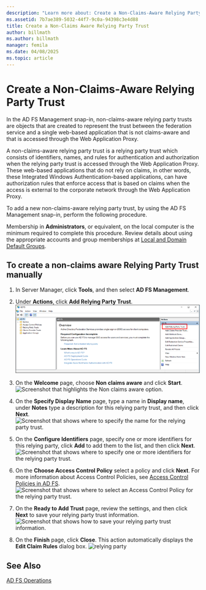 ```yaml
---
description: "Learn more about: Create a Non-Claims-Aware Relying Party Trust"
ms.assetid: 7b7ae389-5032-44f7-9c0a-94398c3e4d88
title: Create a Non-Claims Aware Relying Party Trust
author: billmath
ms.author: billmath
manager: femila
ms.date: 04/08/2025
ms.topic: article
---
```



# Create a Non-Claims-Aware Relying Party Trust


In the AD FS Management snap\-in, non\-claims\-aware relying party trusts are objects that are created to represent the trust between the federation service and a single web\-based application that is not claims\-aware and that is accessed through the Web Application Proxy.

A non\-claims\-aware relying party trust is a relying party trust which consists of identifiers, names, and rules for authentication and authorization when the relying party trust is accessed through the Web Application Proxy. These web\-based applications that do not rely on claims, in other words, these Integrated Windows Authentication\-based applications, can have authorization rules that enforce access that is based on claims when the access is external to the corporate network through the Web Application Proxy.

To add a new non\-claims\-aware relying party trust, by using the AD FS Management snap\-in, perform the following procedure.

Membership in **Administrators**, or equivalent, on the local computer is the minimum required to complete this procedure.  Review details about using the appropriate accounts and group memberships at [Local and Domain Default Groups](/previous-versions/orphan-topics/ws.10/dd728026(v=ws.10)).

## To create a non-claims aware Relying Party Trust manually
1. In Server Manager, click **Tools**, and then select **AD FS Management**.

2.  Under **Actions**, click **Add Relying Party Trust**.
![Screenshot that highlights the Add Relying Party Trust action.](media/Create-a-Relying-Party-Trust/addtrust1.PNG)

3.  On the **Welcome** page, choose **Non claims aware** and click **Start**.
![Screenshot that highlights the Non claims aware option.](media/Create-a-Non-Claims-Aware-Relying-Party-Trust/addnon1.PNG)

4.  On the **Specify Display Name** page, type a name in **Display name**, under **Notes** type a description for this relying party trust, and then click **Next**.
![Screenshot that shows where to specify the name for the relying party trust.](media/Create-a-Non-Claims-Aware-Relying-Party-Trust/addnon2.PNG)

5. On the **Configure Identifiers** page, specify one or more identifiers for this relying party, click **Add** to add them to the list, and then click **Next**.
![Screenshot that shows where to specify one or more identifiers for the relying party trust.](media/Create-a-Non-Claims-Aware-Relying-Party-Trust/addnon3.PNG)

6.  On the **Choose Access Control Policy** select a policy and click **Next**.  For more information about Access Control Policies, see [Access Control Policies in AD FS](Access-Control-Policies-in-AD-FS.md).
![Screenshot that shows where to select an Access Control Policy for the relying party trust.](media/Create-a-Non-Claims-Aware-Relying-Party-Trust/addnon4.PNG)

7. On the **Ready to Add Trust** page, review the settings, and then click **Next** to save your relying party trust information.
   ![Screenshot that shows how to save your relying party trust information.](media/Create-a-Non-Claims-Aware-Relying-Party-Trust/addnon5.PNG)

8. On the **Finish** page, click **Close**. This action automatically displays the **Edit Claim Rules** dialog box.
![relying party](media/Create-a-Non-Claims-Aware-Relying-Party-Trust/addnon6.PNG)

## See Also
[AD FS Operations](../ad-fs-operations.md)
